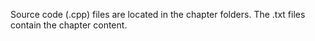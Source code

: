 Source code (.cpp) files are located in the chapter folders.   The .txt files contain the chapter content.
